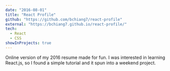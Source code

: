 ```yaml
---
date: "2016-08-01"
title: "React Profile"
github: "https://github.com/bchiang7/react-profile"
external: "https://bchiang7.github.io/react-profile/"
tech:
  - React
  - CSS
showInProjects: true
---
```


Online version of my 2016 resume made for fun. I was interested in learning React.js, so I found a simple tutorial and it spun into a weekend project.
